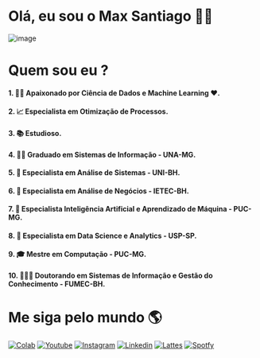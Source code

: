 # Olá, eu sou o Max Santiago 👨‍💻

![image](https://user-images.githubusercontent.com/111646931/220394623-deb09da2-81c8-40d1-a9bf-3dc1cfb9d839.png)

#  Quem sou eu ?
#### 1. 👨‍💻 Apaixonado por Ciência de Dados e Machine Learning ❤️.
#### 2. 📈 Especialista em Otimização de Processos.
#### 3. 📚 Estudioso.
#### 4. 👨‍🎓   Graduado em Sistemas de Informação - UNA-MG.
#### 5. 🍾 Especialista em Análise de Sistemas - UNI-BH.
#### 6. 🍾 Especialista em Análise de Negócios - IETEC-BH.
#### 7. 🍾 Especialista Inteligência Artificial e Aprendizado de Máquina - PUC-MG.
#### 8. 🍾 Especialista em Data Science e Analytics - USP-SP.
#### 9. 🎓 Mestre em Computação - PUC-MG.
#### 10. 👨🏻‍🎓 Doutorando em Sistemas de Informação e Gestão do Conhecimento - FUMEC-BH.

# Me siga pelo mundo 🌎

[![Colab](https://img.shields.io/badge/Colab-F9AB00?style=for-the-badge&logo=googlecolab&color=525252)](https://colab.research.google.com/drive/1Q_0Tv1l-Dym1jOu9nNsQqPRI8IYrM4Yw?usp=sharing)
[![Youtube](http://img.shields.io/badge/Youtube-FF0000?style=for-the-badge&logo=youtube&logocolor=white)](https://www.youtube.com/channel/UCszaoAn0FrdRpkqtq7BvfeQ)
[![Instagram](https://img.shields.io/badge/Instagram-E4405F?style=for-the-badge&logo=instagram&logoColor=white)](https://www.instagram.com/maxvieirasantiago/)
[![Linkedin](https://img.shields.io/badge/LinkedIn-0077B5?style=for-the-badge&logo=linkedin&logoColor=white)](https://www.linkedin.com/in/maxvsantiago/)
[![Lattes](https://img.shields.io/badge/skill%20share-002333?style=for-the-badge&logo=skillshare&logoColor=white)](http://lattes.cnpq.br/0326405207038569)
[![Spotfy](https://img.shields.io/badge/Spotify-1ED760?&style=for-the-badge&logo=spotify&logoColor=white)](https://open.spotify.com/artist/2LVriZgttCSi4fzsjp8Ujw?si=6fB20BGIQ-G_VR7C3TS9VA)



